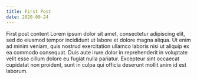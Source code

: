 ```yaml
---
title: First Post
date: 2020-09-24
---
```

<!-- #Title 1 -->
First post content
<interactive-counter initialvalue="10"></interactive-counter>
Lorem ipsum dolor sit amet, consectetur adipiscing elit, sed do eiusmod tempor incididunt ut labore et dolore magna aliqua. Ut enim ad minim veniam, quis nostrud exercitation ullamco laboris nisi ut aliquip ex ea commodo consequat. Duis aute irure dolor in reprehenderit in voluptate velit esse cillum dolore eu fugiat nulla pariatur. Excepteur sint occaecat cupidatat non proident, sunt in culpa qui officia deserunt mollit anim id est laborum.
<scatterplot></scatterplot>

<!-- #Title 2 -->







